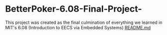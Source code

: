 # BetterPoker-6.08-Final-Project-
This project was created as the final culmination of everything we learned in MIT's 6.08 (Introduction to EECS via Embedded Systems)
[README.md](https://github.com/woxsao/BetterPoker-6.08-Final-Project-/files/8800882/README.md)
